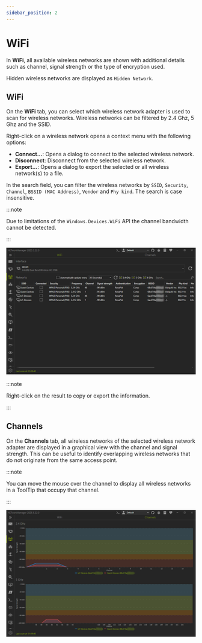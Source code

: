 ```yaml
---
sidebar_position: 2
---
```


# WiFi

In **WiFi**, all available wireless networks are shown with additional details such as channel, signal strength or the type of encryption used.

Hidden wireless networks are displayed as `Hidden Network`.

## WiFi

On the **WiFi** tab, you can select which wireless network adapter is used to scan for wireless networks. Wireless networks can be filtered by 2.4 Ghz, 5 Ghz and the SSID.

Right-click on a wireless network opens a context menu with the following options:

- **Connect...**: Opens a dialog to connect to the selected wireless network.
- **Disconnect**: Disconnect from the selected wireless network.
- **Export...**: Opens a dialog to export the selected or all wireless network(s) to a file.

In the search field, you can filter the wireless networks by `SSID`, `Security`, `Channel`, `BSSID (MAC Address)`, `Vendor` and `Phy kind`. The search is case insensitive.

:::note

Due to limitations of the `Windows.Devices.WiFi` API the channel bandwidth cannot be detected.

:::

![WiFi](../img/wifi.png)

:::note

Right-click on the result to copy or export the information.

:::

## Channels

On the **Channels** tab, all wireless networks of the selected wireless network adapter are displayed in a graphical view with the channel and signal strength. This can be useful to identify overlapping wireless networks that do not originate from the same access point.

:::note

You can move the mouse over the channel to display all wireless networks in a ToolTip that occupy that channel.

:::

![WiFi - Channel](../img/wifi--channel.png)
